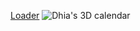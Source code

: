 [Loader](https://github-3d-contribution-calendar.vercel.app/api?username=dhia-sarraj)
![Dhia's 3D calendar](https://github-3d-contribution-calendar.vercel.app/api/calendar?username=dhia-sarraj)
